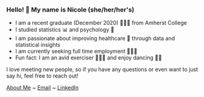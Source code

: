 ### Hello! 👋 My name is Nicole (she/her/her's)

- I am a recent graduate (December 2020) 👩🏼‍🎓 from Amherst College
- I studied statistics 📊 and psychology 🧠 
- I am passionate about improving healthcare 🏥 through data and statistical insights 
- I am currently seeking full time employment 👩🏼‍💻
- Fun fact: I am an avid exerciser 🏃🏼‍♀️ and enjoy dancing 💃🏼

I love meeting new people, so if you have any questions or even want to just say hi, feel free to reach out! 

[About Me](https://nfrontero20.github.io/) ~ [Email](https://mail.google.com/mail/u/0/?fs=1&tf=cm&source=mailto&to=nicolefrontero@gmail.com) ~ [LinkedIn](https://www.linkedin.com/in/nicolefrontero/) 




